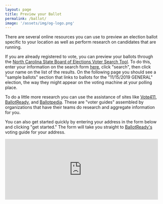 ```yaml
---
layout: page
title: Preview your Ballot
permalink: /ballot/
image: '/assets/img/og-logo.png'
---
```


There are several online resources you can use to preview an election ballot specific to your location as well as perform research on candidates that are running.

If you are already registered to vote, you can preview your ballots through the [North Carolina State Board of Elections Voter Search Tool](https://vt.ncsbe.gov/RegLkup/). To do this, enter your information on the search form [here](https://vt.ncsbe.gov/RegLkup/), click "search", then click your name on the list of the results. On the following page you should see a "sample ballots" section that links to ballots for the "11/15/2019 GENERAL" election, the way they might appear on the voting machine at your polling place.

To do a little more research you can use the assistance of sites like [Vote411](https://www.vote411.org/), [BallotReady](https://www.ballotready.com/), and [Ballotpedia](https://ballotpedia.org/Main_Page). These are "voter guides" assembled by organizations that have their teams do research and aggregate information for you. 

You can also get started quickly by entering your address in the form below and clicking "get started." The form will take you straight to [BallotReady's](https://www.ballotready.com/) voting guide for your address.

<iframe style="background-color: transparent; border: none; overflow: hidden;" scrolling="no" src="https://www2.ballotready.org/widget/address_search" width="100%" height="200"><p>iframe not supported.</p></iframe>